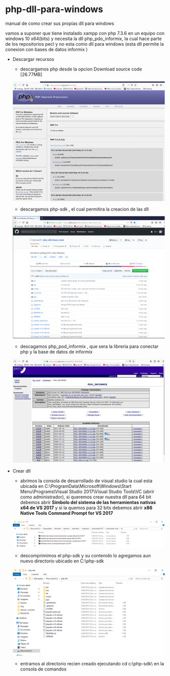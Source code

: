 # php-dll-para-windows
manual de como crear sus propias dll para windows

vamos a suponer que tiene instalado xampp con php 7.3.6 en un equipo con windows 10 x64(bits) y necesita la dll php_pdo_informix, la cual hace parte de los repositorios pecl y no esta como dll para windows (esta dll permite la conexion con bases de datos informix )

- Descargar recursos
    - descargamos php  desde la opcion Download source code [26.77MB]
    
    ![no se encontro la imagen](https://raw.githubusercontent.com/JHONF2078/php-dll-para-windows/master/img/1-recursos_php.PNG)
  
   - descargamos php-sdk , el cual permitira la creacion de las dll
  
    ![no se encontro la imagen](https://raw.githubusercontent.com/JHONF2078/php-dll-para-windows/master/img/2-php_sdk.PNG)
  
   - descagamos php_pod_informix , que sera la libreria para conectar php y la base de datos de informix
    
    ![no se encontro la imagen](https://raw.githubusercontent.com/JHONF2078/php-dll-para-windows/master/img/3-pdo_inf_pecl.PNG)
    
    
- Crear dll

   - abrimos la consola de desarrollado de visual studio la cual esta ubicada en C:\ProgramData\Microsoft\Windows\Start Menu\Programs\Visual Studio 2017\Visual Studio Tools\VC (abrir como administrador), si queremos crear nuestra dll para 64 bit debemos abrir **Símbolo del sistema de las herramientas nativas x64 de VS 2017**  y si la quemos para 32 bits debemos abrir **x86 Native Tools Command Prompt for VS 2017**
   
   ![no se encontro la imagen](https://raw.githubusercontent.com/JHONF2078/php-dll-para-windows/master/img/4-cmd_vs2017.PNG)
    
    
   - descomprimimos el php-sdk  y su contenido lo agregamos  aun nuevo directorio ubicado en  C:\php-sdk
   
    ![no se encontro la imagen](https://raw.githubusercontent.com/JHONF2078/php-dll-para-windows/master/img/5-ruta_phpsdk.PNG)
    
   
   - entramos al directorio recien creado ejecutando  cd c:\php-sdk\ en la consola de comandos
   
   
    
  

    
    
    
    
  



 
